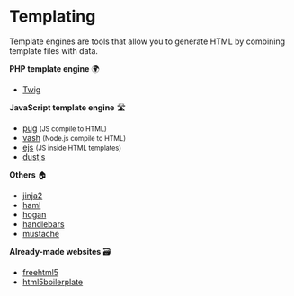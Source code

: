 # Templating

<div class="row row-cols-md-2"><div>

Template engines are tools that allow you to generate HTML by combining template files with data.

**PHP template engine** 🌍

* [Twig](https://github.com/twigphp/Twig)

**JavaScript template engine** 🛣️

* [pug](https://github.com/pugjs/pug) <small>(JS compile to HTML)</small>
* [vash](https://github.com/kirbysayshi/vash) <small>(Node.js compile to HTML)</small>
* [ejs](https://github.com/mde/ejs) <small>(JS inside HTML templates)</small>
* [dustjs](https://github.com/linkedin/dustjs)
</div><div>

**Others** 🏠

* [jinja2](https://jinja.palletsprojects.com/en/2.10.x/)
* [haml](https://haml.info/)
* [hogan](https://github.com/twitter/hogan.js/)
* [handlebars](https://handlebarsjs.com/)
* [mustache](https://github.com/mustache/mustache)

**Already-made websites** 🗃️

* [freehtml5](https://freehtml5.co/)
* [html5boilerplate](https://html5boilerplate.com/)
</div></div>